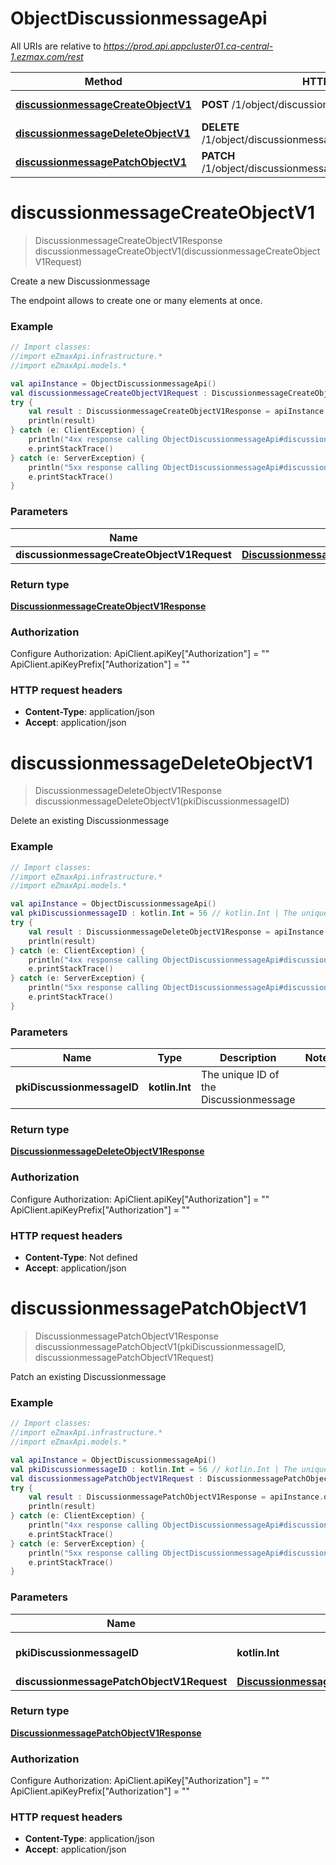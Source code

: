 # ObjectDiscussionmessageApi

All URIs are relative to *https://prod.api.appcluster01.ca-central-1.ezmax.com/rest*

Method | HTTP request | Description
------------- | ------------- | -------------
[**discussionmessageCreateObjectV1**](ObjectDiscussionmessageApi.md#discussionmessageCreateObjectV1) | **POST** /1/object/discussionmessage | Create a new Discussionmessage
[**discussionmessageDeleteObjectV1**](ObjectDiscussionmessageApi.md#discussionmessageDeleteObjectV1) | **DELETE** /1/object/discussionmessage/{pkiDiscussionmessageID} | Delete an existing Discussionmessage
[**discussionmessagePatchObjectV1**](ObjectDiscussionmessageApi.md#discussionmessagePatchObjectV1) | **PATCH** /1/object/discussionmessage/{pkiDiscussionmessageID} | Patch an existing Discussionmessage


<a id="discussionmessageCreateObjectV1"></a>
# **discussionmessageCreateObjectV1**
> DiscussionmessageCreateObjectV1Response discussionmessageCreateObjectV1(discussionmessageCreateObjectV1Request)

Create a new Discussionmessage

The endpoint allows to create one or many elements at once.

### Example
```kotlin
// Import classes:
//import eZmaxApi.infrastructure.*
//import eZmaxApi.models.*

val apiInstance = ObjectDiscussionmessageApi()
val discussionmessageCreateObjectV1Request : DiscussionmessageCreateObjectV1Request =  // DiscussionmessageCreateObjectV1Request | 
try {
    val result : DiscussionmessageCreateObjectV1Response = apiInstance.discussionmessageCreateObjectV1(discussionmessageCreateObjectV1Request)
    println(result)
} catch (e: ClientException) {
    println("4xx response calling ObjectDiscussionmessageApi#discussionmessageCreateObjectV1")
    e.printStackTrace()
} catch (e: ServerException) {
    println("5xx response calling ObjectDiscussionmessageApi#discussionmessageCreateObjectV1")
    e.printStackTrace()
}
```

### Parameters

Name | Type | Description  | Notes
------------- | ------------- | ------------- | -------------
 **discussionmessageCreateObjectV1Request** | [**DiscussionmessageCreateObjectV1Request**](DiscussionmessageCreateObjectV1Request.md)|  |

### Return type

[**DiscussionmessageCreateObjectV1Response**](DiscussionmessageCreateObjectV1Response.md)

### Authorization


Configure Authorization:
    ApiClient.apiKey["Authorization"] = ""
    ApiClient.apiKeyPrefix["Authorization"] = ""

### HTTP request headers

 - **Content-Type**: application/json
 - **Accept**: application/json

<a id="discussionmessageDeleteObjectV1"></a>
# **discussionmessageDeleteObjectV1**
> DiscussionmessageDeleteObjectV1Response discussionmessageDeleteObjectV1(pkiDiscussionmessageID)

Delete an existing Discussionmessage



### Example
```kotlin
// Import classes:
//import eZmaxApi.infrastructure.*
//import eZmaxApi.models.*

val apiInstance = ObjectDiscussionmessageApi()
val pkiDiscussionmessageID : kotlin.Int = 56 // kotlin.Int | The unique ID of the Discussionmessage
try {
    val result : DiscussionmessageDeleteObjectV1Response = apiInstance.discussionmessageDeleteObjectV1(pkiDiscussionmessageID)
    println(result)
} catch (e: ClientException) {
    println("4xx response calling ObjectDiscussionmessageApi#discussionmessageDeleteObjectV1")
    e.printStackTrace()
} catch (e: ServerException) {
    println("5xx response calling ObjectDiscussionmessageApi#discussionmessageDeleteObjectV1")
    e.printStackTrace()
}
```

### Parameters

Name | Type | Description  | Notes
------------- | ------------- | ------------- | -------------
 **pkiDiscussionmessageID** | **kotlin.Int**| The unique ID of the Discussionmessage |

### Return type

[**DiscussionmessageDeleteObjectV1Response**](DiscussionmessageDeleteObjectV1Response.md)

### Authorization


Configure Authorization:
    ApiClient.apiKey["Authorization"] = ""
    ApiClient.apiKeyPrefix["Authorization"] = ""

### HTTP request headers

 - **Content-Type**: Not defined
 - **Accept**: application/json

<a id="discussionmessagePatchObjectV1"></a>
# **discussionmessagePatchObjectV1**
> DiscussionmessagePatchObjectV1Response discussionmessagePatchObjectV1(pkiDiscussionmessageID, discussionmessagePatchObjectV1Request)

Patch an existing Discussionmessage



### Example
```kotlin
// Import classes:
//import eZmaxApi.infrastructure.*
//import eZmaxApi.models.*

val apiInstance = ObjectDiscussionmessageApi()
val pkiDiscussionmessageID : kotlin.Int = 56 // kotlin.Int | The unique ID of the Discussionmessage
val discussionmessagePatchObjectV1Request : DiscussionmessagePatchObjectV1Request =  // DiscussionmessagePatchObjectV1Request | 
try {
    val result : DiscussionmessagePatchObjectV1Response = apiInstance.discussionmessagePatchObjectV1(pkiDiscussionmessageID, discussionmessagePatchObjectV1Request)
    println(result)
} catch (e: ClientException) {
    println("4xx response calling ObjectDiscussionmessageApi#discussionmessagePatchObjectV1")
    e.printStackTrace()
} catch (e: ServerException) {
    println("5xx response calling ObjectDiscussionmessageApi#discussionmessagePatchObjectV1")
    e.printStackTrace()
}
```

### Parameters

Name | Type | Description  | Notes
------------- | ------------- | ------------- | -------------
 **pkiDiscussionmessageID** | **kotlin.Int**| The unique ID of the Discussionmessage |
 **discussionmessagePatchObjectV1Request** | [**DiscussionmessagePatchObjectV1Request**](DiscussionmessagePatchObjectV1Request.md)|  |

### Return type

[**DiscussionmessagePatchObjectV1Response**](DiscussionmessagePatchObjectV1Response.md)

### Authorization


Configure Authorization:
    ApiClient.apiKey["Authorization"] = ""
    ApiClient.apiKeyPrefix["Authorization"] = ""

### HTTP request headers

 - **Content-Type**: application/json
 - **Accept**: application/json

